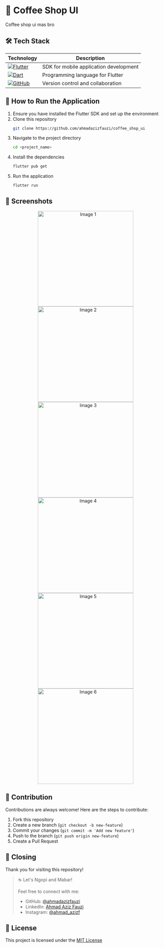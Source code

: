 # 📰 Coffee Shop UI

Coffee shop ui mas bro

## 🛠️ Tech Stack

| Technology | Description |
|------------|-------------|
| [![Flutter](https://img.shields.io/badge/Flutter-02569B?style=for-the-badge&logo=flutter&logoColor=white)](https://flutter.dev/) | SDK for mobile application development |
| [![Dart](https://img.shields.io/badge/Dart-0175C2?style=for-the-badge&logo=dart&logoColor=white)](https://dart.dev/) | Programming language for Flutter |
| [![GitHub](https://img.shields.io/badge/GitHub-100000?style=for-the-badge&logo=github&logoColor=white)](https://github.com/) | Version control and collaboration |

## 🚀 How to Run the Application

1. Ensure you have installed the Flutter SDK and set up the environment
2. Clone this repository
   ```bash
   git clone https://github.com/ahmadazizfauzi/coffee_shop_ui
4. Navigate to the project directory
   ```bash
   cd <project_name>
6. Install the dependencies
   ```bash
   flutter pub get
7. Run the application
   ```bash
   flutter run

## 📱 Screenshots


<div align="center">
  <img src="https://github.com/user-attachments/assets/d331f8e2-4a0b-4b65-92c2-b7fc514fd00d" alt="Image 1" width="300"/>
  <br>
  <img src="https://github.com/user-attachments/assets/6bf3ea23-5f51-4bad-865b-803b05ea5b84" alt="Image 2" width="300"/>
  <img src="https://github.com/user-attachments/assets/5882108a-c242-4a0c-a389-0dd58e76eeaf" alt="Image 3" width="300"/>
  <br>
  <img src="https://github.com/user-attachments/assets/0f04a690-0602-4daf-aee4-eacbe543d4a0" alt="Image 4" width="300"/>
  <img src="https://github.com/user-attachments/assets/a2ba8282-c72a-4e63-8ea2-891b59fce488" alt="Image 5" width="300"/>
  <br>
  <img src="https://github.com/user-attachments/assets/be49736a-cb90-4162-8092-00e6974f93ff" alt="Image 6" width="300"/>
</div>



## 🤝 Contribution

Contributions are always welcome! Here are the steps to contribute:

1. Fork this repository
2. Create a new branch (`git checkout -b new-feature`)
3. Commit your changes (`git commit -m 'Add new feature'`)
4. Push to the branch (`git push origin new-feature`)
5. Create a Pull Request

## 🙏 Closing

Thank you for visiting this repository! 

> ☕️ Let's Ngopi and Mabar! 
> 
> Feel free to connect with me:
> - GitHub: [@ahmadazizfauzi](https://github.com/ahmadazizfauzi)
> - LinkedIn: [Ahmad Aziz Fauzi](https://linkedin.com/in/ahmadazizfauzi)
> - Instagram: [@ahmad_azizf](https://instagram.com/ahmad_azizf)

## 📝 License

This project is licensed under the [MIT License](LICENSE)
